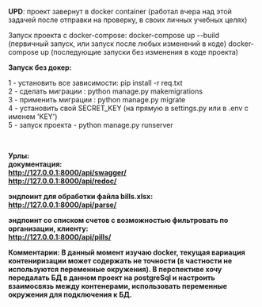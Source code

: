 <p><b>UPD</b>: проект завернут в docker container (работал вчера над этой задачей после отправки на проверку, в cвоих личных учебных целях)</p> 
<p>Запуск проекта с docker-compose:
  docker-compose up --build (первичный запуск, или запуск после любых изменений в коде)
  docker-compose up (последующие запуски без изменения в коде проекта)</p>





<b>Запуск без докер:</b>
<p>
1 - установить все зависимости: pip install -r req.txt <br>
2 - сделать миграции : python manage.py makemigrations <br>
3 - применить миграции : python manage.py migrate <br>
4 - установить свой SECRET_KEY (на прямую в settings.py или в .env c именем 'KEY') <br>
5 - запуск проекта - python manage.py runserver</p> <br>

<strong>Урлы:<strong><br>
  документация:<br>
    http://127.0.0.1:8000/api/swagger/<br>
    http://127.0.0.1:8000/api/redoc/<br>
    
  <b>эндпоинт для обработки файла <b>bills.xlsx:<br>
    http://127.0.0.1:8000/api/parse/<br>
  
  <b>эндпоинт со списком счетов с возможностью фильтровать по организации, клиенту:<b><br>
    http://127.0.0.1:8000/api/pills/<br>
    

<b>Комментарии:</b>
В данный момент изучаю docker, текущая вариация контениризации может содержать не точности (в частности не используются переменные окружения).
В перспективе хочу передалать БД в данном проект на postgreSql и настроить взаимосвязь между контенерами, использовать переменные окружения для подключения к БД.
